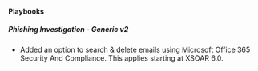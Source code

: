 
#### Playbooks
##### Phishing Investigation - Generic v2
- Added an option to search & delete emails using Microsoft Office 365 Security And Compliance. This applies starting at XSOAR 6.0.
